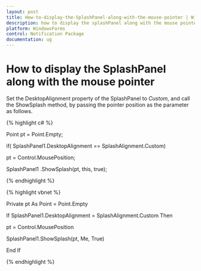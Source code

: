 ```yaml
---
layout: post
title: How-to-display-the-SplashPanel-along-with-the-mouse-pointer | WindowsForms | Syncfusion
description: how to display the splashPanel along with the mouse pointer
platform: WindowsForms
control: Notification Package 
documentation: ug
---
```


# How to display the SplashPanel along with the mouse pointer

Set the DesktopAlignment property of the SplashPanel to _Custom_, and call the ShowSplash method, by passing the pointer position as the parameter as follows. 

{% highlight c# %}



Point pt = Point.Empty;

if( SplashPanel1.DesktopAlignment == SplashAlignment.Custom)

pt = Control.MousePosition;

SplashPanel1 .ShowSplash(pt, this, true);

{% endhighlight %}

{% highlight vbnet %}



Private pt As Point = Point.Empty

If SplashPanel1.DesktopAlignment = SplashAlignment.Custom Then

pt = Control.MousePosition

SplashPanel1.ShowSplash(pt, Me, True)

End If

{% endhighlight %}